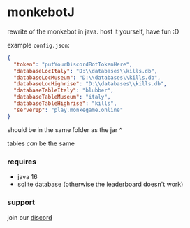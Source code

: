# monkebotJ
rewrite of the monkebot in java.
host it yourself, have fun :D

example ``config.json``:
```JSON
{
  "token": "putYourDiscordBotTokenHere",
  "databaseLocItaly": "D:\\databases\\kills.db",
  "databaseLocMuseum": "D:\\databases\\kills.db",
  "databaseLocHighrise": "D:\\databases\\kills.db",
  "databaseTableItaly": "blubber",
  "databaseTableMuseum": "italy",
  "databaseTableHighrise": "kills",
  "serverIp": "play.monkegame.online"
}
```

should be in the same folder as the jar ^

tables _can_ be the same

### requires
- java 16
- sqlite database (otherwise the leaderboard doesn't work)

### support
join our [discord](https://discord.gg/ndtHezY7sz)
